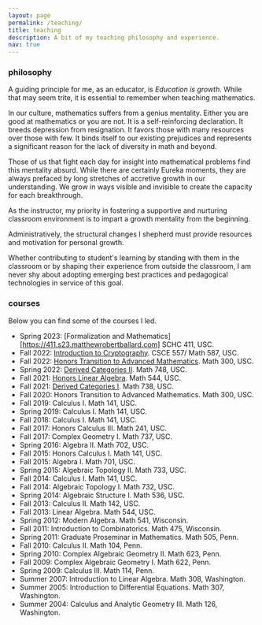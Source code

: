 ```yaml
---
layout: page
permalink: /teaching/
title: teaching
description: A bit of my teaching philosophy and experience.
nav: true
---
```


### philosophy

A guiding principle for me, as an educator, is _Education is growth_. While
that may seem trite, it is essential to remember when teaching mathematics.

In our culture, mathematics suffers from a genius mentality. Either you are
good at mathematics or you are not. It is a self-reinforcing declaration. It
breeds depression from resignation. It favors those with many resources over
those with few. It binds itself to our existing prejudices and represents a
significant reason for the lack of diversity in math and beyond.

Those of us that fight each day for insight into mathematical problems find
this mentality absurd. While there are certainly Eureka moments, they are
always prefaced by long stretches of accretive growth in our understanding. We
grow in ways visible and invisible to create the capacity for each
breakthrough.

As the instructor, my priority in fostering a supportive and nurturing
classroom environment is to impart a growth mentality from the beginning.

Administratively, the structural changes I shepherd must provide resources and
motivation for personal growth.

Whether contributing to student's learning by standing with them in the
classroom or by shaping their experience from outside the classroom, I am never
shy about adopting emerging best practices and pedagogical technologies in
service of this goal.

### courses

Below you can find some of the courses I led.

- Spring 2023: [Formalization and Mathematics][https://411.s23.matthewrobertballard.com]
    SCHC 411, USC.
- Fall 2022: [Introduction to
  Cryptography](https://587.f22.matthewrobertballard.com). CSCE 557/ Math 587,
  USC.
- Fall 2022: [Honors Transition to Advanced
  Mathematics](https://300.f22.matthewrobertballard.com). Math 300, USC.
- Spring 2022: [Derived Categories
  II](https://748.s22.matthewrobertballard.com). Math 748, USC.
- Fall 2021: [Honors Linear Algebra](https://544.f21.matthewrobertballard.com).
  Math 544, USC.
- Fall 2021: [Derived Categories I](https://738.f21.matthewrobertballard.com).
  Math 738, USC.
- Fall 2020: Honors Transition to Advanced Mathematics. Math 300, USC.
- Fall 2019: Calculus I. Math 141, USC.
- Spring 2019: Calculus I. Math 141, USC.
- Fall 2018: Calculus I. Math 141, USC.
- Fall 2017: Honors Calculus III. Math 241, USC.
- Fall 2017: Complex Geometry I. Math 737, USC.
- Spring 2016: Algebra II. Math 702, USC.
- Fall 2015: Honors Calculus I. Math 141, USC.
- Fall 2015: Algebra I. Math 701, USC.
- Spring 2015: Algebraic Topology II. Math 733, USC.
- Fall 2014: Calculus I. Math 141, USC.
- Fall 2014: Algebraic Topology I. Math 732, USC.
- Spring 2014: Algebraic Structure I. Math 536, USC.
- Fall 2013: Calculus II. Math 142, USC.
- Fall 2013: Linear Algebra. Math 544, USC.
- Spring 2012: Modern Algebra. Math 541, Wisconsin.
- Fall 2011: Introduction to Combinatorics. Math 475, Wisconsin.
- Spring 2011: Graduate Proseminar in Mathematics. Math 505, Penn.
- Fall 2010: Calculus II. Math 104, Penn.
- Spring 2010: Complex Algebraic Geometry II. Math 623, Penn.
- Fall 2009: Complex Algebraic Geometry I. Math 622, Penn.
- Spring 2009: Calculus III. Math 114, Penn.
- Summer 2007: Introduction to Linear Algebra. Math 308, Washington.
- Summer 2005: Introduction to Differential Equations. Math 307, Washington.
- Summer 2004: Calculus and Analytic Geometry III. Math 126, Washington.
